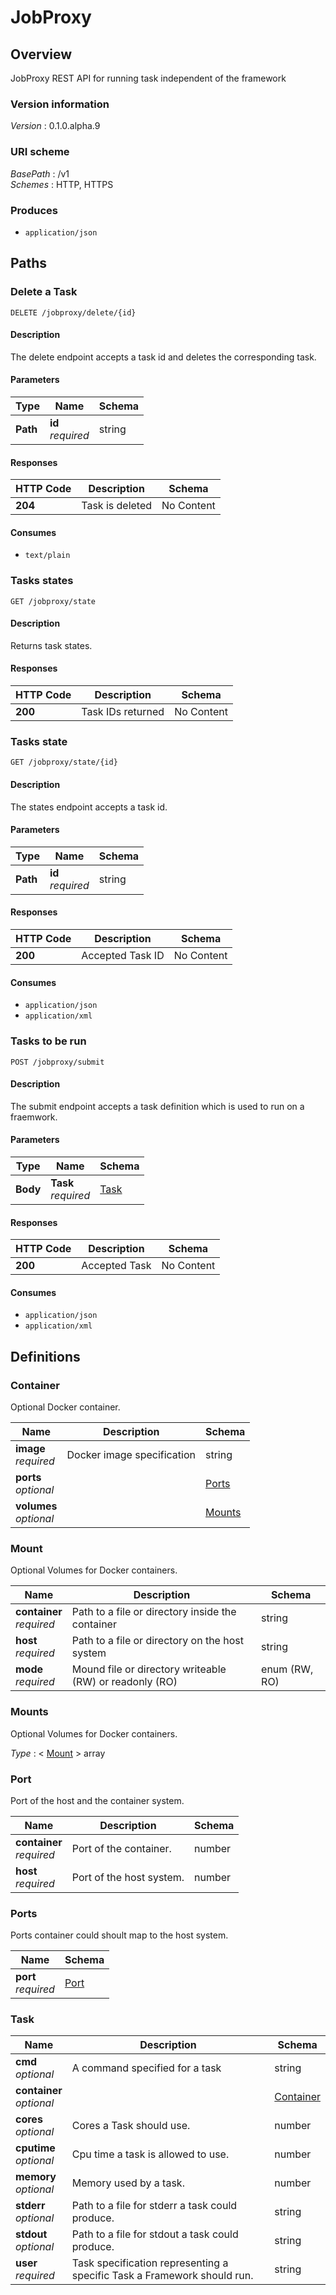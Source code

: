 # JobProxy


<a name="overview"></a>
## Overview
JobProxy REST API for running task independent of the framework


### Version information
*Version* : 0.1.0.alpha.9


### URI scheme
*BasePath* : /v1  
*Schemes* : HTTP, HTTPS


### Produces

* `application/json`




<a name="paths"></a>
## Paths

<a name="jobproxy-delete-id-delete"></a>
### Delete a Task
```
DELETE /jobproxy/delete/{id}
```


#### Description
The delete endpoint accepts a task id and deletes the corresponding task.


#### Parameters

|Type|Name|Schema|
|---|---|---|
|**Path**|**id**  <br>*required*|string|


#### Responses

|HTTP Code|Description|Schema|
|---|---|---|
|**204**|Task is deleted|No Content|


#### Consumes

* `text/plain`


<a name="jobproxy-state-get"></a>
### Tasks states
```
GET /jobproxy/state
```


#### Description
Returns task states.


#### Responses

|HTTP Code|Description|Schema|
|---|---|---|
|**200**|Task IDs returned|No Content|


<a name="jobproxy-state-id-get"></a>
### Tasks state
```
GET /jobproxy/state/{id}
```


#### Description
The states endpoint accepts a task id.


#### Parameters

|Type|Name|Schema|
|---|---|---|
|**Path**|**id**  <br>*required*|string|


#### Responses

|HTTP Code|Description|Schema|
|---|---|---|
|**200**|Accepted Task ID|No Content|


#### Consumes

* `application/json`
* `application/xml`


<a name="jobproxy-submit-post"></a>
### Tasks to be run
```
POST /jobproxy/submit
```


#### Description
The submit endpoint accepts a task definition which is used to run
on a fraemwork.


#### Parameters

|Type|Name|Schema|
|---|---|---|
|**Body**|**Task**  <br>*required*|[Task](#task)|


#### Responses

|HTTP Code|Description|Schema|
|---|---|---|
|**200**|Accepted Task|No Content|


#### Consumes

* `application/json`
* `application/xml`




<a name="definitions"></a>
## Definitions

<a name="container"></a>
### Container
Optional Docker container.


|Name|Description|Schema|
|---|---|---|
|**image**  <br>*required*|Docker image specification|string|
|**ports**  <br>*optional*||[Ports](#ports)|
|**volumes**  <br>*optional*||[Mounts](#mounts)|


<a name="mount"></a>
### Mount
Optional Volumes for Docker containers.


|Name|Description|Schema|
|---|---|---|
|**container**  <br>*required*|Path to a file or directory inside the container|string|
|**host**  <br>*required*|Path to a file or directory on the host system|string|
|**mode**  <br>*required*|Mound file or directory writeable (RW) or readonly (RO)|enum (RW, RO)|


<a name="mounts"></a>
### Mounts
Optional Volumes for Docker containers.

*Type* : < [Mount](#mount) > array


<a name="port"></a>
### Port
Port of the host and the container system.


|Name|Description|Schema|
|---|---|---|
|**container**  <br>*required*|Port of the container.|number|
|**host**  <br>*required*|Port of the host system.|number|


<a name="ports"></a>
### Ports
Ports container could shoult map to the host system.


|Name|Schema|
|---|---|
|**port**  <br>*required*|[Port](#port)|


<a name="task"></a>
### Task

|Name|Description|Schema|
|---|---|---|
|**cmd**  <br>*optional*|A command specified for a task|string|
|**container**  <br>*optional*||[Container](#container)|
|**cores**  <br>*optional*|Cores a Task should use.|number|
|**cputime**  <br>*optional*|Cpu time a task is allowed to use.|number|
|**memory**  <br>*optional*|Memory used by a task.|number|
|**stderr**  <br>*optional*|Path to a file for stderr a task could produce.|string|
|**stdout**  <br>*optional*|Path to a file for stdout a task could produce.|string|
|**user**  <br>*required*|Task specification representing a specific Task a Framework should run.|string|





